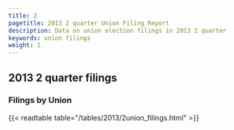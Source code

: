 ```yaml
---
title: 2
pagetitle: 2013 2 quarter Union Filing Report
description: Data on union election filings in 2013 2 quarter 
keywords: union filings
weight: 1
---
```


## 2013 2 quarter filings

### Filings by Union
{{< readtable table="/tables/2013/2union_filings.html" >}}
